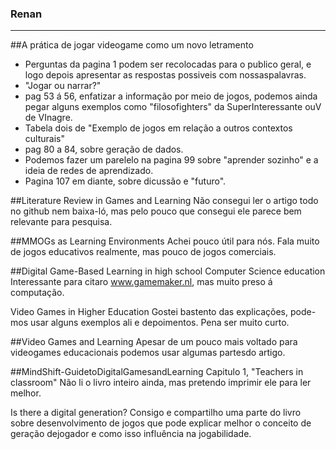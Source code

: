 ### Renan
---
##A prática de jogar videogame como um novo letramento

* Perguntas da pagina 1 podem ser recolocadas para o publico geral, e logo depois apresentar as respostas possiveis com nossaspalavras.
* "Jogar ou narrar?"
* pag 53 á 56, enfatizar a informação por meio de jogos, podemos ainda pegar alguns exemplos como "filosofighters" da SuperInteressante ouV de VInagre.
* Tabela dois de "Exemplo de jogos em relação a outros contextos culturais"
* pag 80 a 84, sobre geração de dados.
* Podemos fazer um parelelo na pagina 99 sobre "aprender sozinho" e a ideia de redes de aprendizado.
* Pagina 107 em diante, sobre dicussão e "futuro".


##Literature Review in Games and Learning
Não consegui ler o artigo todo no github nem baixa-ló, mas pelo pouco que consegui ele parece bem relevante para pesquisa.

##MMOGs as Learning Environments
Achei pouco útil para nós. Fala muito de jogos educativos realmente, mas pouco de jogos comerciais.

##Digital Game-Based Learning in high school Computer Science education
Interessante para citaro www.gamemaker.nl, mas muito preso á computação.


Video Games in Higher Education
Gostei bastento das explicações, pode-mos usar alguns exemplos ali e depoimentos.
Pena ser muito curto. 

##Video Games and Learning
Apesar de um pouco mais voltado para videogames educacionais podemos usar algumas partesdo artigo.

##MindShift-GuidetoDigitalGamesandLearning
Capitulo 1, "Teachers in classroom"
Não li o livro inteiro ainda, mas pretendo imprimir ele para ler melhor.


Is there a digital generation?
Consigo e compartilho uma parte do livro sobre desenvolvimento de jogos que pode explicar melhor o conceito de geração dejogador e como isso influência na jogabilidade. 
